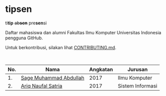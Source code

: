 # tipsen

ti**tip** ~~ab**sen**~~ pre**sen**si

Daftar mahasiswa dan alumni Fakultas Ilmu Komputer Universitas Indonesia pengguna GitHub.

Untuk berkontribusi, silakan lihat [CONTRIBUTING.md][contributing.md].

<br>

| No. | Nama | Angkatan | Jurusan |
| --- | ---- | -------- | ------- |
| 1.  | [Sage Muhammad Abdullah][laymonage] | 2017 | Ilmu Komputer |
| 2.  | [Ariq Naufal Satria][arnastria] | 2017 | Sistem Informasi |

[contributing.md]: CONTRIBUTING.md
[laymonage]: https://github.com/laymonage
[arnastria]: https://githubmcom/arnastria
